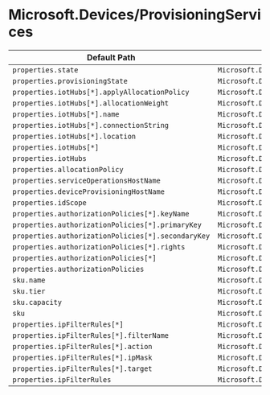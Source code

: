 # Microsoft.Devices/ProvisioningServices

| Default Path | Alias |
|---|---|
| `properties.state` | `Microsoft.Devices/ProvisioningServices/state` |
| `properties.provisioningState` | `Microsoft.Devices/ProvisioningServices/provisioningState` |
| `properties.iotHubs[*].applyAllocationPolicy` | `Microsoft.Devices/ProvisioningServices/iotHubs[*].applyAllocationPolicy` |
| `properties.iotHubs[*].allocationWeight` | `Microsoft.Devices/ProvisioningServices/iotHubs[*].allocationWeight` |
| `properties.iotHubs[*].name` | `Microsoft.Devices/ProvisioningServices/iotHubs[*].name` |
| `properties.iotHubs[*].connectionString` | `Microsoft.Devices/ProvisioningServices/iotHubs[*].connectionString` |
| `properties.iotHubs[*].location` | `Microsoft.Devices/ProvisioningServices/iotHubs[*].location` |
| `properties.iotHubs[*]` | `Microsoft.Devices/ProvisioningServices/iotHubs[*]` |
| `properties.iotHubs` | `Microsoft.Devices/ProvisioningServices/iotHubs` |
| `properties.allocationPolicy` | `Microsoft.Devices/ProvisioningServices/allocationPolicy` |
| `properties.serviceOperationsHostName` | `Microsoft.Devices/ProvisioningServices/serviceOperationsHostName` |
| `properties.deviceProvisioningHostName` | `Microsoft.Devices/ProvisioningServices/deviceProvisioningHostName` |
| `properties.idScope` | `Microsoft.Devices/ProvisioningServices/idScope` |
| `properties.authorizationPolicies[*].keyName` | `Microsoft.Devices/ProvisioningServices/authorizationPolicies[*].keyName` |
| `properties.authorizationPolicies[*].primaryKey` | `Microsoft.Devices/ProvisioningServices/authorizationPolicies[*].primaryKey` |
| `properties.authorizationPolicies[*].secondaryKey` | `Microsoft.Devices/ProvisioningServices/authorizationPolicies[*].secondaryKey` |
| `properties.authorizationPolicies[*].rights` | `Microsoft.Devices/ProvisioningServices/authorizationPolicies[*].rights` |
| `properties.authorizationPolicies[*]` | `Microsoft.Devices/ProvisioningServices/authorizationPolicies[*]` |
| `properties.authorizationPolicies` | `Microsoft.Devices/ProvisioningServices/authorizationPolicies` |
| `sku.name` | `Microsoft.Devices/ProvisioningServices/sku.name` |
| `sku.tier` | `Microsoft.Devices/ProvisioningServices/sku.tier` |
| `sku.capacity` | `Microsoft.Devices/ProvisioningServices/sku.capacity` |
| `sku` | `Microsoft.Devices/ProvisioningServices/sku` |
| `properties.ipFilterRules[*]` | `Microsoft.Devices/provisioningServices/ipFilterRules[*]` |
| `properties.ipFilterRules[*].filterName` | `Microsoft.Devices/provisioningServices/ipFilterRules[*].filterName` |
| `properties.ipFilterRules[*].action` | `Microsoft.Devices/provisioningServices/ipFilterRules[*].action` |
| `properties.ipFilterRules[*].ipMask` | `Microsoft.Devices/provisioningServices/ipFilterRules[*].ipMask` |
| `properties.ipFilterRules[*].target` | `Microsoft.Devices/provisioningServices/ipFilterRules[*].target` |
| `properties.ipFilterRules` | `Microsoft.Devices/provisioningServices/ipFilterRules` |

